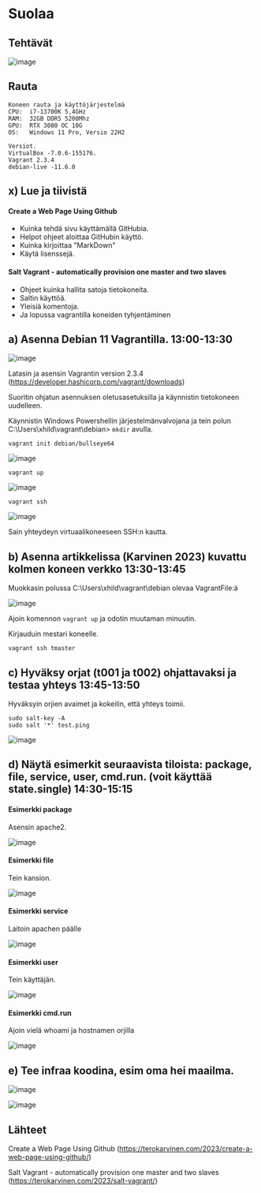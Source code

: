 # Suolaa

## Tehtävät
![image](https://user-images.githubusercontent.com/122887067/229345542-d77c7c75-b7e4-48d7-81e0-93007b3e2231.png)


## Rauta

    Koneen rauta ja käyttöjärjestelmä
    CPU:  i7-13700K 5,4GHz
    RAM:  32GB DDR5 5200Mhz
    GPU:  RTX 3080 OC 10G
    OS:   Windows 11 Pro, Versio 22H2
    
    Versiot. 
    VirtualBox -7.0.6-155176.
    Vagrant 2.3.4
    debian-live -11.6.0
    
## x) Lue ja tiivistä
#### Create a Web Page Using Github 

- Kuinka tehdä sivu käyttämällä GitHubia.
- Helpot ohjeet aloittaa GitHubin käyttö.
- Kuinka kirjoittaa "MarkDown"
- Käytä lisenssejä.

#### Salt Vagrant - automatically provision one master and two slaves 

- Ohjeet kuinka hallita satoja tietokoneita.
- Saltin käyttöä.
- Yleisiä komentoja.
- Ja lopussa vagrantilla koneiden tyhjentäminen

## a) Asenna Debian 11 Vagrantilla. 13:00-13:30

![image](https://user-images.githubusercontent.com/122887067/229347598-82d82432-87a3-49d3-a036-d19cb0426abb.png)

Latasin ja asensin Vagrantin version 2.3.4 (https://developer.hashicorp.com/vagrant/downloads)

Suoritin ohjatun asennuksen oletusasetuksilla ja käynnistin tietokoneen uudelleen.

Käynnistin Windows Powershellin järjestelmänvalvojana ja tein polun C:\Users\xhild\vagrant\debian> `mkdir` avulla.

    vagrant init debian/bullseye64
    
![image](https://user-images.githubusercontent.com/122887067/229347776-4a622b37-2497-4d39-89cc-87b98aa24100.png)

    vagrant up
    
![image](https://user-images.githubusercontent.com/122887067/229347506-198741a0-9f92-4497-805c-ee610fa80747.png)

    vagrant ssh

![image](https://user-images.githubusercontent.com/122887067/229347545-fef87fd2-3227-4490-8ee8-e1ae85dad045.png)

Sain yhteydeyn virtuaalikoneeseen SSH:n kautta.

## b) Asenna artikkelissa (Karvinen 2023) kuvattu kolmen koneen verkko 13:30-13:45

Muokkasin polussa C:\Users\xhild\vagrant\debian olevaa VagrantFile:ä

![image](https://user-images.githubusercontent.com/122887067/229350528-4648b22b-800e-49fe-a6d2-7910f0bc6095.png)

Ajoin komennon `vagrant up` ja odotin muutaman minuutin.

Kirjauduin mestari koneelle.

    vagrant ssh tmaster 

## c) Hyväksy orjat (t001 ja t002) ohjattavaksi ja testaa yhteys 13:45-13:50

Hyväksyin orjien avaimet ja kokeilin, että yhteys toimii.

    sudo salt-key -A
    sudo salt '*' test.ping

![image](https://user-images.githubusercontent.com/122887067/229350794-96e7bf2b-1dc3-40a5-96cf-3e749a5ec079.png)

## d) Näytä esimerkit seuraavista tiloista: package, file, service, user, cmd.run. (voit käyttää state.single) 14:30-15:15

#### Esimerkki package
Asensin apache2.

![image](https://user-images.githubusercontent.com/122887067/229351184-2c532461-0128-485c-a750-9645552a11a8.png)

#### Esimerkki file
Tein kansion.

![image](https://user-images.githubusercontent.com/122887067/229350999-ef798ffa-bc55-4642-9baa-724aed629582.png)

#### Esimerkki service
Laitoin apachen päälle

![image](https://user-images.githubusercontent.com/122887067/229351231-3a71050c-c4ac-4747-9bfc-2e8b4aa0ea56.png)

#### Esimerkki user

Tein käyttäjän.

![image](https://user-images.githubusercontent.com/122887067/229351311-cc2bda5f-e25e-4cdc-acdf-d4ea0132e131.png)

#### Esimerkki cmd.run

Ajoin vielä whoami ja hostnamen orjilla

![image](https://user-images.githubusercontent.com/122887067/229351356-7a177ab2-1a29-4d29-bac4-2133efe28752.png)

## e) Tee infraa koodina, esim oma hei maailma.

![image](https://user-images.githubusercontent.com/122887067/229353674-98b074f8-8d45-4468-a8d3-3506cc18ad57.png)

![image](https://user-images.githubusercontent.com/122887067/229353648-53a29a63-f7ba-41d4-859e-c89f07e219e6.png)


## Lähteet

Create a Web Page Using Github (https://terokarvinen.com/2023/create-a-web-page-using-github/)

Salt Vagrant - automatically provision one master and two slaves (https://terokarvinen.com/2023/salt-vagrant/)
